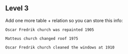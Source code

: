
## Level 3

Add one more table + relation so you can store this info:

    Oscar Fredrik church was repainted 1905

    Matteus church changed roof 1975

    Oscar Fredrik church cleaned the windows at 1910

